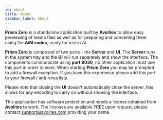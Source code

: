 ```yaml
---
id: about
title: About
sidebar_label: About
---
```


**Prism Zero** is a standalone application built by **Avolites** to allow easy previewing of media files as well as for preparing and converting them using the **AiM codec**, ready for use in Ai. 

**Prism Zero** is composed of two parts - the **Server** and **UI**. The **Server** runs in the system tray and the **UI** will run separately and show the interface. The components communicate using **port 9030**, no other application must use this port in order to work. When starting **Prism Zero** you may be prompted to add a firewall exception. If you have this experience please add this port to your firewall / anti-virus lists.

Please note that closing the **UI** doesn't automatically close the server, this allows for any encoding to carry on without showing the interface.

This application has software protection and needs a license obtained from **Avolites** to work. The licenses are available FREE upon request, please contact <a href="mailto:support@avolites.com?subject=Prism%20Player: License Request">support@avolites.com</a> providing your name.